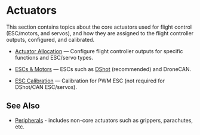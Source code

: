 # Actuators

This section contains topics about the core actuators used for flight control (ESC/motors, and servos), and how they are assigned to the flight controller outputs, configured, and calibrated.

- [Actuator Allocation](../config/actuators.md) — Configure flight controller outputs for specific functions and ESC/servo types.

- [ESCs & Motors](../peripherals/esc_motors.md) — ESCs such as [DShot](../peripherals/dshot.md) (recommended) and DroneCAN.
- [ESC Calibration](../advanced_config/esc_calibration.md) — Calibration for PWM ESC (not required for DShot/CAN ESC/servos).

## See Also

- [Peripherals](../peripherals/index.md) - includes non-core actuators such as grippers, parachutes, etc.

